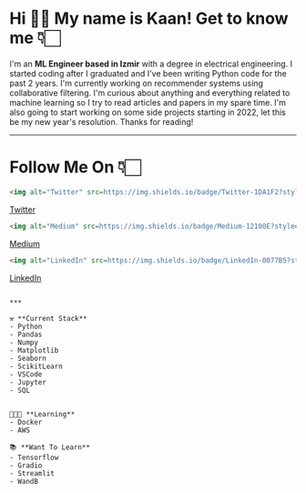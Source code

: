# **Hi** 👋🏻 **My name is Kaan! Get to know me** 👇🏻
I'm an **ML Engineer based in Izmir** with a degree in electrical engineering. I started coding after I graduated and I've been writing Python code for the past 2 years. I'm currently working on recommender systems using collaborative filtering. I'm curious about anything and everything related to machine learning so I try to read articles and papers in my spare time. I'm also going to start working on some side projects starting in 2022, let this be my new year's resolution. Thanks for reading! 

***

# **Follow Me On** 👇🏻
```html
<img alt="Twitter" src=https://img.shields.io/badge/Twitter-1DA1F2?style=for-the-badge&logo=twitter&logoColor=white>
```
[Twitter]("https:/twitter.com/kaancceylan")

```html
<img alt="Medium" src=https://img.shields.io/badge/Medium-12100E?style=for-the-badge&logo=medium&logoColor=white>
```
[Medium](https://medium.com/@kaanceylan)
```html
<img alt="LinkedIn" src=https://img.shields.io/badge/LinkedIn-0077B5?style=for-the-badge&logo=linkedin&logoColor=white>
```
[LinkedIn](https://www.linkedin.com/in/kaan-ceylan-ab6471171)
```

***

⚒️ **Current Stack**
- Python
- Pandas
- Numpy
- Matplotlib
- Seaborn
- ScikitLearn
- VSCode
- Jupyter
- SQL


👨🏻‍💻 **Learning**
- Docker
- AWS

📚 **Want To Learn**
- Tensorflow
- Gradio
- Streamlit
- WandB

